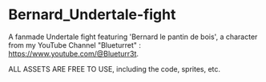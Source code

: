 # Bernard_Undertale-fight
A fanmade Undertale fight featuring 'Bernard le pantin de bois', a character from my YouTube Channel "Blueturret" : https://www.youtube.com/@Blueturr3t.

ALL ASSETS ARE FREE TO USE, including the code, sprites, etc.
